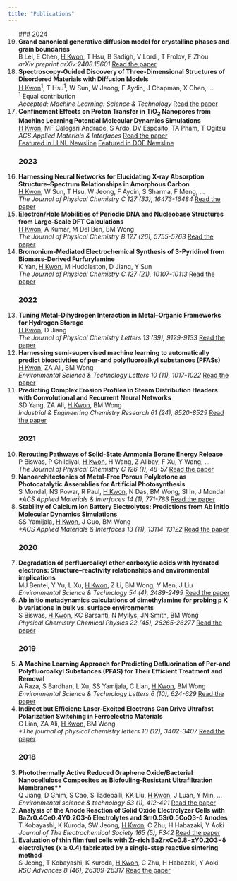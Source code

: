 ```yaml
---
title: "Publications"  
---
```

<ol reversed>
### 2024
   <li>
      <b>Grand canonical generative diffusion model for crystalline phases and grain boundaries</b>  
      <br>B Lei, E Chen, <u>H Kwon</u>, T Hsu, B Sadigh, V Lordi, T Frolov, F Zhou  
      <br><i>arXiv preprint arXiv:2408.15601</i>
      <a href="https://arxiv.org/abs/2408.15601">Read the paper</a>
   </li>

   <li>
      <b>Spectroscopy-Guided Discovery of Three-Dimensional Structures of Disordered Materials with Diffusion Models</b>  
      <br><u>H Kwon</u><sup>1</sup>, T Hsu<sup>1</sup>, W Sun, W Jeong, F Aydin, J Chapman, X Chen, ...  
      <br><sup>1</sup> Equal contribution  
      <br><i>Accepted; Machine Learning: Science & Technology</i>
      <a href="https://arxiv.org/abs/2312.05472">Read the paper</a>  
   </li>
   
   <li>
      <b>Confinement Effects on Proton Transfer in TiO<sub>2</sub> Nanopores from Machine Learning Potential Molecular Dynamics Simulations</b>  
      <br><u>H Kwon</u>, MF Calegari Andrade, S Ardo, DV Esposito, TA Pham, T Ogitsu  
      <br><i>ACS Applied Materials & Interfaces</i>
      <a href="https://pubs.acs.org/doi/abs/10.1021/acsami.4c02339">Read the paper</a>  
      <br><a href="https://www.llnl.gov/article/51441/nano-confinement-may-be-key-improving-hydrogen-production">Featured in LLNL Newsline</a>  
      <a href="https://www.energy.gov/eere/h2awsm/articles/hydrogen-team-research-featured-cover-acs-applied-materials-interfaces">Featured in DOE Newsline</a>
   </li>

### 2023
   <li><b>Harnessing Neural Networks for Elucidating X-ray Absorption Structure–Spectrum Relationships in Amorphous Carbon</b>  
      <br><u>H Kwon</u>, W Sun, T Hsu, W Jeong, F Aydin, S Sharma, F Meng, ...  
      <br><i>The Journal of Physical Chemistry C 127 (33), 16473-16484</i>
      <a href="https://pubs.acs.org/doi/abs/10.1021/acs.jpcc.3c02029">Read the paper</a> 
   </li>
   
   <li><b>Electron/Hole Mobilities of Periodic DNA and Nucleobase Structures from Large-Scale DFT Calculations</b>  
      <br><u>H Kwon</u>, A Kumar, M Del Ben, BM Wong  
      <br><i>The Journal of Physical Chemistry B 127 (26), 5755-5763</i>
      <a href="https://pubs.acs.org/doi/abs/10.1021/acs.jpcb.2c09141">Read the paper</a>  
   </li>
   
   <li><b>Bromonium-Mediated Electrochemical Synthesis of 3-Pyridinol from Biomass-Derived Furfurylamine</b>  
      <br>K Yan, <u>H Kwon</u>, M Huddleston, D Jiang, Y Sun  
      <br><i>The Journal of Physical Chemistry C 127 (21), 10107-10113</i>
      <a href="https://pubs.acs.org/doi/abs/10.1021/acs.jpcc.3c02245">Read the paper</a> 
   </li>
   
### 2022
   <li><b>Tuning Metal–Dihydrogen Interaction in Metal–Organic Frameworks for Hydrogen Storage</b>
      <br><u>H Kwon</u>, D Jiang  
      <br><i>The Journal of Physical Chemistry Letters 13 (39), 9129-9133</i>
      <a href="https://pubs.acs.org/doi/abs/10.1021/acs.jpclett.2c02628">Read the paper</a> 
    </li>
   
   <li><b>Harnessing semi-supervised machine learning to automatically predict bioactivities of per-and polyfluoroalkyl substances (PFASs)</b>  
      <br><u>H Kwon</u>, ZA Ali, BM Wong  
      <br><i>Environmental Science & Technology Letters 10 (11), 1017-1022</i>
      <a href="https://pubs.acs.org/doi/abs/10.1021/acs.estlett.2c00530">Read the paper</a>  
   </li>

   <li><b>Predicting Complex Erosion Profiles in Steam Distribution Headers with Convolutional and Recurrent Neural Networks</b>  
      <br>SD Yang, ZA Ali, <u>H Kwon</u>, BM Wong  
      <br><i>Industrial & Engineering Chemistry Research 61 (24), 8520-8529</i>
      <a href="https://pubs.acs.org/doi/abs/10.1021/acs.iecr.1c04712">Read the paper</a>  
   </li>

### 2021
   <li><b>Rerouting Pathways of Solid-State Ammonia Borane Energy Release</b>  
       <br>P Biswas, P Ghildiyal, <u>H Kwon</u>, H Wang, Z Alibay, F Xu, Y Wang, ...  
       <br><i>The Journal of Physical Chemistry C 126 (1), 48-57</i>
       <a href="https://pubs.acs.org/doi/abs/10.1021/acs.jpcc.1c08985">Read the paper</a>  
   </li>

   <li><b>Nanoarchitectonics of Metal-Free Porous Polyketone as Photocatalytic Assemblies for Artificial Photosynthesis</b>  
       <br>S Mondal, NS Powar, R Paul, <u>H Kwon</u>, N Das, BM Wong, SI In, J Mondal  
       <br><i>*ACS Applied Materials & Interfaces 14 (1), 771-783</i>
       <a href="https://pubs.acs.org/doi/abs/10.1021/acsami.1c18626">Read the paper</a>  
   </li>

   <li><b>Stability of Calcium Ion Battery Electrolytes: Predictions from Ab Initio Molecular Dynamics Simulations</b>  
       <br>SS Yamijala, <u>H Kwon</u>, J Guo, BM Wong  
       <br><i>*ACS Applied Materials & Interfaces 13 (11), 13114-13122</i>
       <a href="https://pubs.acs.org/doi/abs/10.1021/acsami.0c21716">Read the paper</a>  
   </li>

### 2020
   <li><b>Degradation of perfluoroalkyl ether carboxylic acids with hydrated electrons: Structure–reactivity relationships and environmental implications</b>  
       <br>MJ Bentel, Y Yu, L Xu, <u>H Kwon</u>, Z Li, BM Wong, Y Men, J Liu  
       <br><i>Environmental Science & Technology 54 (4), 2489-2499</i>
       <a href="https://pubs.acs.org/doi/abs/10.1021/acs.est.9b05869">Read the paper</a>  
   </li>

   <li><b>Ab initio metadynamics calculations of dimethylamine for probing p K b variations in bulk vs. surface environments</b>  
       <br>S Biswas, <u>H Kwon</u>, KC Barsanti, N Myllys, JN Smith, BM Wong  
       <br><i>Physical Chemistry Chemical Physics 22 (45), 26265-26277</i>
       <a href="https://pubs.rsc.org/en/content/articlehtml/2020/cp/d0cp03832f">Read the paper</a>  
   </li> 
   
### 2019
   <li><b>A Machine Learning Approach for Predicting Defluorination of Per-and Polyfluoroalkyl Substances (PFAS) for Their Efficient Treatment and Removal</b>  
       <br>A Raza, S Bardhan, L Xu, SS Yamijala, C Lian, <u>H Kwon</u>, BM Wong  
       <br><i>Environmental Science & Technology Letters 6 (10), 624-629</i>
       <a href="https://pubs.acs.org/doi/abs/10.1021/acs.estlett.9b00476">Read the paper</a>  
   </li> 
   
   <li><b>Indirect but Efficient: Laser-Excited Electrons Can Drive Ultrafast Polarization Switching in Ferroelectric Materials</b>  
       <br>C Lian, ZA Ali, <u>H Kwon</u>, BM Wong  
       <br><i>*The journal of physical chemistry letters 10 (12), 3402-3407</i>
       <a href="https://pubs.acs.org/doi/abs/10.1021/acs.jpclett.9b01046">Read the paper</a>  
   </li> 
   
### 2018
   <li><b>Photothermally Active Reduced Graphene Oxide/Bacterial Nanocellulose Composites as Biofouling-Resistant Ultrafiltration Membranes**  </b>
       <br>Q Jiang, D Ghim, S Cao, S Tadepalli, KK Liu, <u>H Kwon</u>, J Luan, Y Min, ...  
       <br><i>Environmental science & technology 53 (1), 412-421</i>
       <a href="https://pubs.acs.org/doi/abs/10.1021/acs.est.8b02772">Read the paper</a>  
   </li> 
   
   <li><b>Analysis of the Anode Reaction of Solid Oxide Electrolyzer Cells with BaZr0.4Ce0.4Y0.2O3-δ Electrolytes and Sm0.5Sr0.5CoO3-δ Anodes</b>  
       <br>T Kobayashi, K Kuroda, SW Jeong, <u>H Kwon</u>, C Zhu, H Habazaki, Y Aoki  
       <br><i>Journal of The Electrochemical Society 165 (5), F342</i>
       <a href="https://iopscience.iop.org/article/10.1149/2.0891805jes/meta">Read the paper</a>  
    </li>
   
   <li><b>Evaluation of thin film fuel cells with Zr-rich BaZrxCe0.8−xY0.2O3−δ electrolytes (x ≥ 0.4) fabricated by a single-step reactive sintering method</b>  
       <br>S Jeong, T Kobayashi, K Kuroda, <u>H Kwon</u>, C Zhu, H Habazaki, Y Aoki  
       <br><i>RSC Advances 8 (46), 26309-26317</i>
       <a href="https://pubs.rsc.org/en/content/articlehtml/2018/ra/c8ra04724c">Read the paper</a> 
   </li>
</ol>

